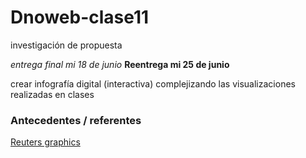 # Dnoweb-clase11
investigación de propuesta

*entrega final mi 18 de junio*
**Reentrega mi 25 de junio**

crear infografía digital (interactiva) complejizando las visualizaciones realizadas en clases



### Antecedentes / referentes
[Reuters graphics](https://www.reuters.com/graphics/)
